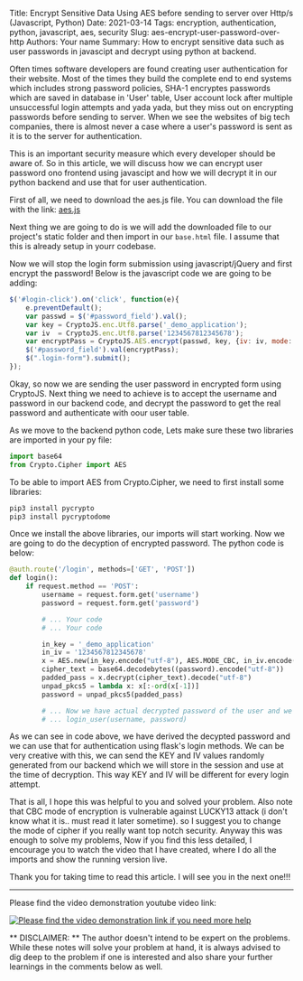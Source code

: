 Title: Encrypt Sensitive Data Using AES before sending to server over Http/s (Javascript, Python)
Date: 2021-03-14
Tags: encryption, authentication, python, javascript, aes, security
Slug: aes-encrypt-user-password-over-http
Authors: Your name
Summary: How to encrypt sensitive data such as user passwords in javascipt and decrypt using python at backend.


Often times software developers are found creating user authentication for their website. Most of the times they build the complete end to end systems which includes strong password policies, 
SHA-1 encryptes passwords which are saved in database in 'User' table, User account lock after multiple unsuccessful login attempts and yada yada, but they miss out on encrypting passwords before
sending to server. When we see the websites of big tech companies, there is almost never a case where a user's password is sent as it is to the server for authentication. 

This is an important security measure which every developer should be aware of. So in this article, we will discuss how we can encrypt user password ono frontend using javascipt and how we will
decrypt it in our python backend and use that for user authentication.

First of all, we need to download the aes.js file. You can download the file with the link:
[aes.js](https://cdnjs.cloudflare.com/ajax/libs/crypto-js/3.1.2/rollups/aes.js)

Next thing we are going to do is we will add the downloaded file to our project's static folder and then import in our `base.html` file. I assume that this is already setup in yourr codebase.

Now we will stop the login form submission using javascript/jQuery and first encrypt the password!
Below is the javascript code we are going to be adding:

``` js
$('#login-click').on('click', function(e){
    e.preventDefault();
    var passwd = $('#password_field').val();
    var key = CryptoJS.enc.Utf8.parse('_demo_application');
    var iv  = CryptoJS.enc.Utf8.parse('1234567812345678');
    var encryptPass = CryptoJS.AES.encrypt(passwd, key, {iv: iv, mode: CryptoJS.mode.CBC, padding:CryptoJS.pad.Pkcs7});
    $('#password_field').val(encryptPass);
    $(".login-form").submit();
});

```

Okay, so now we are sending the user password in encrypted form using CryptoJS. Next thing we need to achieve is to accept the username and password in our backend code, and decrypt the password to
get the real password and authenticate with oour user table.

As we move to the backend python code, Lets make sure these two libraries are imported in your py file:

``` python
import base64
from Crypto.Cipher import AES
```

To be able to import AES from Crypto.Cipher, we need to first install some libraries:

``` bash
pip3 install pycrypto
pip3 install pycryptodome
```

Once we install the above libraries, our imports will start working.
Now we are going to do the decyption of encrypted password. The python code is below:


``` python
@auth.route('/login', methods=['GET', 'POST'])
def login():
    if request.method == 'POST':
        username = request.form.get('username')
        password = request.form.get('password')

        # ... Your code
        # ... Your code

        in_key = '_demo_application'
        in_iv = '1234567812345678'
        x = AES.new(in_key.encode("utf-8"), AES.MODE_CBC, in_iv.encode("utf-8"))
        cipher_text = base64.decodebytes((password).encode("utf-8"))
        padded_pass = x.decrypt(cipher_text).decode("utf-8")
        unpad_pkcs5 = lambda x: x[:-ord(x[-1])]
        password = unpad_pkcs5(padded_pass)

        # ... Now we have actual decrypted password of the user and we can carry on with authentication
        # ... login_user(username, password)
```

As we can see in code above, we have derived the decypted password and we can use that for authentication using flask's login methods. We can be very creative with this, we can send the KEY and IV
values randomly generated from our backend which we will store in the session and use at the time of decryption. This way KEY and IV will be different for every login attempt.

That is all, I hope this was helpful to you and solved your problem. Also note that CBC mode of encryption is vulnerable against LUCKY13 attack (i don't know what it is.. must read it later sometime).
so I suggest you to change the mode of cipher if you really want top notch security. Anyway this was enough to solve my problems, Now if you find this less detailed, I encourage you to watch the video
that I have created, where I do all the imports and show the running version live.

Thank you for taking time to read this article. I will see you in the next one!!!


___

Please find the video demonstration youtube video link:

[![Please find the video demonstration link if you need more help](https://img.youtube.com/vi/66jPLI_-KNo/0.jpg)](https://youtu.be/66jPLI_-KNo)


** DISCLAIMER: ** The author doesn't intend to be expert on the problems. While these notes will solve your problem at hand, it is always advised to dig deep to the problem if one is interested and also
share your further learnings in the comments below as well.


